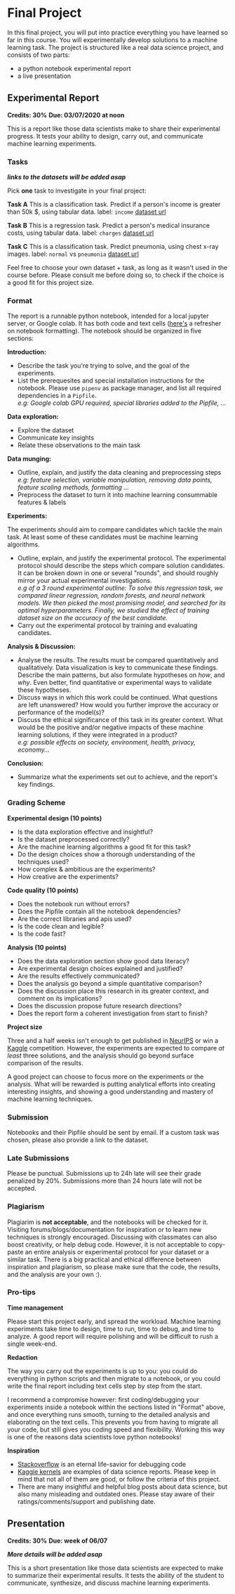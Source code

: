 # Final Project

In this final project, you will put into practice everything you have learned so far in this course. You will experimentally develop solutions to a machine learning task. The project is structured like a real data science project, and consists of two parts:

- a python notebook experimental report
- a live presentation

## Experimental Report

**Credits: 30%**
**Due: 03/07/2020 at noon**

This is a report like those data scientists make to share their experimental progress. It tests your ability to design, carry out, and communicate machine learning experiments.

### Tasks 

**_links to the datasets will be added asap_**

Pick **one** task to investigate in your final project:

**Task A**
This is a classification task. Predict if a person's income is greater than 50k $, using tabular data.
label: `income`
[dataset url](https://introduction-to-machine-learning-ilia-university.s3.eu-west-2.amazonaws.com/final_project/census_income.csv)

**Task B**
This is a regression task. Predict a person's medical insurance costs, using tabular data.
label: `charges`
[dataset url](https://introduction-to-machine-learning-ilia-university.s3.eu-west-2.amazonaws.com/final_project/medical_insurance.csv)

**Task C**
This is a classification task. Predict pneumonia, using chest x-ray images.
label: `normal` vs `pneumonia`
[dataset url](https://introduction-to-machine-learning-ilia-university.s3.eu-west-2.amazonaws.com/final_project/chest_xray.tar.gz)

Feel free to choose your own dataset + task, as long as it wasn't used in the course before. Please consult me before doing so, to check if the choice is a good fit for this project size.

### Format

The report is a runnable python notebook, intended for a local jupyter server, or Google colab. It has both code and text cells ([here's](https://mybinder.org/v2/gh/ipython/ipython-in-depth/master?filepath=binder/Index.ipynb) a refresher on notebook formatting). The notebook should be organized in five sections:

**Introduction:**

- Describe the task you're trying to solve, and the goal of the experiments.
- List the prerequesites and special installation instructions for the notebook. Please use `pipenv` as package manager, and list all required dependencies in a `Pipfile`.  
_e.g: Google colab GPU required, special libraries added to the Pipfile, ..._

**Data exploration:**

- Explore the dataset
- Communicate key insights
- Relate these observations to the main task

**Data munging:**

- Outline, explain, and justify the data cleaning and preprocessing steps  
_e.g: feature selection, variable manipulation, removing data points, feature scaling methods, formatting ..._
- Preprocess the dataset to turn it into machine learning consummable features & labels

**Experiments:**

The experiments should aim to compare candidates which tackle the main task. At least some of these candidates must be machine learning algorithms.

- Outline, explain, and justify the experimental protocol. The experimental protocol should describe the steps which compare solution candidates. It can be broken down in one or several "rounds", and should roughly mirror your actual experimental investigations.  
_e.g of a 3 round experimental outline: To solve this regression task, we compared linear regression, random forests, and neural network models. We then picked the most promising model, and searched for its optimal hyperparameters. Finally, we studied the effect of training dataset size on the accuracy of the best candidate._
- Carry out the experimental protocol by training and evaluating candidates.


**Analysis & Discussion:**

- Analyse the results. The results must be compared quantitatively and qualitatively. Data visualization is key to communicate these findings. Describe the main patterns, but also formulate hypotheses on _how_, and _why_. Even better, find quantitative or experimental ways to validate these hypotheses.
- Discuss ways in which this work could be continued. What questions are left unanswered? How would you further improve the accuracy or performance of the model(s)?
- Discuss the ethical significance of this task in its greater context. What would be the positive and/or negative impacts of these machine learning solutions, if they were integrated in a product?  
_e.g: possible effects on society, environment, health, privacy, economy..._

**Conclusion:**

- Summarize what the experiments set out to achieve, and the report's key findings.

### Grading Scheme

**Experimental design (10 points)**

- Is the data exploration effective and insightful?
- Is the dataset preprocessed correctly?
- Are the machine learning algorithms a good fit for this task?
- Do the design choices show a thorough understanding of the techniques used?
- How complex & ambitious are the experiments?
- How creative are the experiments?

**Code quality (10 points)**

- Does the notebook run without errors? 
- Does the Pipfile contain all the notebook dependencies?
- Are the correct libraries and apis used?
- Is the code clean and legible?
- Is the code fast?

**Analysis (10 points)**

- Does the data exploration section show good data literacy?
- Are experimental design choices explained and justified?
- Are the results effectively communicated?
- Does the analysis go beyond a simple quantitative comparison?
- Does the discussion place this research in its greater context, and comment on its implications?
- Does the discussion propose future research directions?
- Does the report form a coherent investigation from start to finish?

**Project size**

Three and a half weeks isn't enough to get published in [NeurIPS](https://en.wikipedia.org/wiki/Conference_on_Neural_Information_Processing_Systems) or win a [Kaggle](https://www.kaggle.com/) competition. However, the experiments are expected to compare _at least_ three solutions, and the analysis should go beyond surface comparison of the results. 

A good project can choose to focus more on the experiments or the analysis. What will be rewarded is putting analytical efforts into creating interesting insights, and showing a good understanding and mastery of machine learning techniques.

### Submission

Notebooks and their Pipfile should be sent by email. If a custom task was chosen, please also provide a link to the dataset.

### Late Submissions

Please be punctual. Submissions up to 24h late will see their grade penalized by 20%. Submissions more than 24 hours late will not be accepted.

### Plagiarism

Plagiarim is **not acceptable**, and the notebooks will be checked for it. Visiting forums/blogs/documentation for inspiration or to learn new techniques is strongly encouraged. Discussing with classmates can also boost creativity, or help debug code. However, it is not acceptable to copy-paste an entire analysis or experimental protocol for your dataset or a similar task. There is a big practical and ethical difference between inspiration and plagiarism, so please make sure that the code, the results, and the analysis are your own :).

### Pro-tips

**Time management**

Please start this project early, and spread the workload. Machine learning experiments take time to design, time to run, time to debug, and time to analyze. A good report will require polishing and will be difficult to rush a single week-end. 

**Redaction**

The way you carry out the experiments is up to you: you could do everything in python scripts and then migrate to a notebook, or you could write the final report including text cells step by step from the start.

I recommend a compromise however: first coding/debugging your experiments inside a notebook within the sections listed in "Format" above, and once everything runs smooth, turning to the detailed analysis and elaborating on the text cells. This prevents you from having to migrate all your code, but still gives you coding speed and flexibility. Working this way is one of the reasons data scientists love python notebooks!

**Inspiration**

- [Stackoverflow](https://stackoverflow.com/) is an eternal life-savior for debugging code
- [Kaggle kernels](https://www.kaggle.com/notebooks) are examples of data science reports. Please keep in mind that not all of them are good, or follow the criteria of this project.
- There are many insightful and helpful blog posts about data science, but also many misleading and outdated ones. Please stay aware of their ratings/comments/support and publishing date.


## Presentation

**Credits: 30%**
**Due: week of 06/07**

**_More details will be added asap_**


This is a short presentation like those data scientists are expected to make to summarize their experimental results. It tests the ability of the student to communicate, synthesize, and discuss machine learning experiments.
